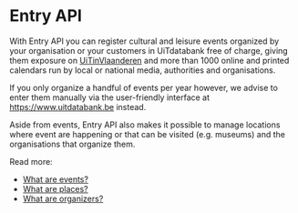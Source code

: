 # Entry API

With Entry API you can register cultural and leisure events organized by your organisation or your customers in UiTdatabank free of charge, giving them exposure on [UiTinVlaanderen](https://www.uitinvlaanderen.be) and more than 1000 online and printed calendars run by local or national media, authorities and organisations.

If you only organize a handful of events per year however, we advise to enter them manually via the user-friendly interface at <https://www.uitdatabank.be> instead.

Aside from events, Entry API also makes it possible to manage locations where event are happening or that can be visited (e.g. museums) and the organisations that organize them.

Read more:

- [What are events?](events/introduction.md)
- [What are places?](places/introduction.md)
- [What are organizers?](organizers/introduction.md)
